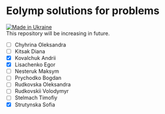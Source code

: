 # Eolymp solutions for problems
[![Made in Ukraine](https://img.shields.io/badge/made_in-ukraine-ffd700.svg?labelColor=0057b7)](https://stand-with-ukraine.pp.ua) \
This repository will be increasing in future.

- [ ] Chyhrina Oleksandra 
- [ ] Kitsak Diana 
- [x] Kovalchuk Andrii 
- [x] Lisachenko Egor 
- [ ] Nesteruk Maksym 
- [ ] Prychodko Bogdan 
- [ ] Rudkovska Oleksandra 
- [ ] Rudkovskii Volodymyr 
- [ ] Stelmach Timofiy 
- [x] Strutynska Sofia 
